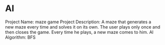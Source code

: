 # AI
Project Name: maze game
Project Description: A maze that generates a new maze every time and solves it on its own. The user plays only once and then closes the game. Every time he plays, a new maze comes to him.
AI Algorithm: BFS
 
